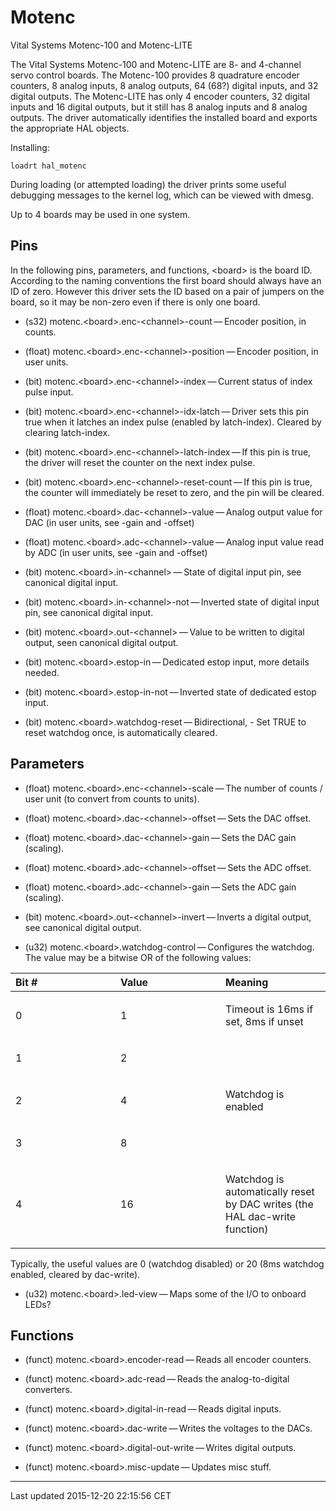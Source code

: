 Motenc
======

Vital Systems Motenc-100 and Motenc-LITE

The Vital Systems Motenc-100 and Motenc-LITE are 8- and 4-channel servo control boards. The Motenc-100 provides 8 quadrature encoder counters, 8 analog inputs, 8 analog outputs, 64 (68?) digital inputs, and 32 digital outputs. The Motenc-LITE has only 4 encoder counters, 32 digital inputs and 16 digital outputs, but it still has 8 analog inputs and 8 analog outputs. The driver automatically identifies the installed board and exports the appropriate HAL objects.

Installing:

    loadrt hal_motenc

During loading (or attempted loading) the driver prints some useful debugging messages to the kernel log, which can be viewed with dmesg.

Up to 4 boards may be used in one system.

Pins
----

In the following pins, parameters, and functions, &lt;board&gt; is the board ID. According to the naming conventions the first board should always have an ID of zero. However this driver sets the ID based on a pair of jumpers on the board, so it may be non-zero even if there is only one board.

-   (s32) motenc.&lt;board&gt;.enc-&lt;channel&gt;-count — Encoder position, in counts.

-   (float) motenc.&lt;board&gt;.enc-&lt;channel&gt;-position — Encoder position, in user units.

-   (bit) motenc.&lt;board&gt;.enc-&lt;channel&gt;-index — Current status of index pulse input.

-   (bit) motenc.&lt;board&gt;.enc-&lt;channel&gt;-idx-latch — Driver sets this pin true when it latches an index pulse (enabled by latch-index). Cleared by clearing latch-index.

-   (bit) motenc.&lt;board&gt;.enc-&lt;channel&gt;-latch-index — If this pin is true, the driver will reset the counter on the next index pulse.

-   (bit) motenc.&lt;board&gt;.enc-&lt;channel&gt;-reset-count — If this pin is true, the counter will immediately be reset to zero, and the pin will be cleared.

-   (float) motenc.&lt;board&gt;.dac-&lt;channel&gt;-value — Analog output value for DAC (in user units, see -gain and -offset)

-   (float) motenc.&lt;board&gt;.adc-&lt;channel&gt;-value — Analog input value read by ADC (in user units, see -gain and -offset)

-   (bit) motenc.&lt;board&gt;.in-&lt;channel&gt; — State of digital input pin, see canonical digital input.

-   (bit) motenc.&lt;board&gt;.in-&lt;channel&gt;-not — Inverted state of digital input pin, see canonical digital input.

-   (bit) motenc.&lt;board&gt;.out-&lt;channel&gt; — Value to be written to digital output, seen canonical digital output.

-   (bit) motenc.&lt;board&gt;.estop-in — Dedicated estop input, more details needed.

-   (bit) motenc.&lt;board&gt;.estop-in-not — Inverted state of dedicated estop input.

-   (bit) motenc.&lt;board&gt;.watchdog-reset — Bidirectional, - Set TRUE to reset watchdog once, is automatically cleared.

Parameters
----------

-   (float) motenc.&lt;board&gt;.enc-&lt;channel&gt;-scale — The number of counts / user unit (to convert from counts to units).

-   (float) motenc.&lt;board&gt;.dac-&lt;channel&gt;-offset — Sets the DAC offset.

-   (float) motenc.&lt;board&gt;.dac-&lt;channel&gt;-gain — Sets the DAC gain (scaling).

-   (float) motenc.&lt;board&gt;.adc-&lt;channel&gt;-offset — Sets the ADC offset.

-   (float) motenc.&lt;board&gt;.adc-&lt;channel&gt;-gain — Sets the ADC gain (scaling).

-   (bit) motenc.&lt;board&gt;.out-&lt;channel&gt;-invert — Inverts a digital output, see canonical digital output.

-   (u32) motenc.&lt;board&gt;.watchdog-control — Configures the watchdog. The value may be a bitwise OR of the following values:

<table>
<colgroup>
<col width="33%" />
<col width="33%" />
<col width="33%" />
</colgroup>
<thead>
<tr class="header">
<th align="left">Bit #</th>
<th align="left">Value</th>
<th align="left">Meaning</th>
</tr>
</thead>
<tbody>
<tr class="odd">
<td align="left"><p>0</p></td>
<td align="left"><p>1</p></td>
<td align="left"><p>Timeout is 16ms if set, 8ms if unset</p></td>
</tr>
<tr class="even">
<td align="left"><p>1</p></td>
<td align="left"><p>2</p></td>
<td align="left"><p></p></td>
</tr>
<tr class="odd">
<td align="left"><p>2</p></td>
<td align="left"><p>4</p></td>
<td align="left"><p>Watchdog is enabled</p></td>
</tr>
<tr class="even">
<td align="left"><p>3</p></td>
<td align="left"><p>8</p></td>
<td align="left"><p></p></td>
</tr>
<tr class="odd">
<td align="left"><p>4</p></td>
<td align="left"><p>16</p></td>
<td align="left"><p>Watchdog is automatically reset by DAC writes (the HAL dac-write function)</p></td>
</tr>
</tbody>
</table>

Typically, the useful values are 0 (watchdog disabled) or 20 (8ms watchdog enabled, cleared by dac-write).

-   (u32) motenc.&lt;board&gt;.led-view — Maps some of the I/O to onboard LEDs?

Functions
---------

-   (funct) motenc.&lt;board&gt;.encoder-read — Reads all encoder counters.

-   (funct) motenc.&lt;board&gt;.adc-read — Reads the analog-to-digital converters.

-   (funct) motenc.&lt;board&gt;.digital-in-read — Reads digital inputs.

-   (funct) motenc.&lt;board&gt;.dac-write — Writes the voltages to the DACs.

-   (funct) motenc.&lt;board&gt;.digital-out-write — Writes digital outputs.

-   (funct) motenc.&lt;board&gt;.misc-update — Updates misc stuff.

------------------------------------------------------------------------

Last updated 2015-12-20 22:15:56 CET


